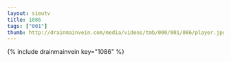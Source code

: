 ```yaml
--- 
layout: sieutv
title: 1086
tags: ["001"]
thumb: http://drainmainvein.com/media/videos/tmb/000/001/086/player.jpg
---
```

{% include drainmainvein key="1086" %} 
